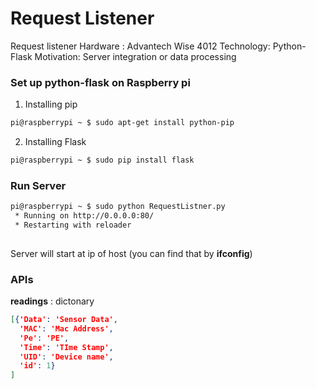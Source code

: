 # Request Listener
Request listener
Hardware : Advantech Wise 4012 
Technology: Python-Flask
Motivation: Server integration or data processing

### Set up python-flask on Raspberry pi 
1. Installing pip
```bash
pi@raspberrypi ~ $ sudo apt-get install python-pip
```
2. Installing Flask 
```bash
pi@raspberrypi ~ $ sudo pip install flask
```

### Run Server
```bash 
pi@raspberrypi ~ $ sudo python RequestListner.py
 * Running on http://0.0.0.0:80/ 
 * Restarting with reloader
 
```
Server will start at ip of host (you can find that by __ifconfig__)

### APIs

__readings__ : dictonary 
``` json 
[{'Data': 'Sensor Data',
  'MAC': 'Mac Address',
  'Pe': 'PE',
  'Time': 'TIme Stamp',
  'UID': 'Device name',
  'id': 1}
]
```

